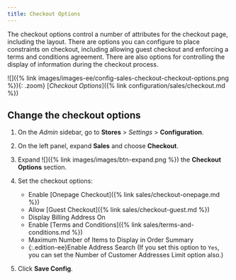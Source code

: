 ```yaml
---
title: Checkout Options
---
```


The checkout options control a number of attributes for the checkout page, including the layout. There are options you can configure to place constraints on checkout, including allowing guest checkout and enforcing a terms and conditions agreement. There are also options for controlling the display of information during the checkout process.

![]({% link images/images-ee/config-sales-checkout-checkout-options.png %}){: .zoom}
<span class="caption-edition-ee">[*Checkout Options*]({% link configuration/sales/checkout.md %})</span>

## Change the checkout options

1. On the _Admin_ sidebar, go to **Stores** > _Settings_ > **Configuration**.

1. On the left panel, expand **Sales** and choose **Checkout**.

1. Expand ![]({% link images/images/btn-expand.png %}) the **Checkout Options** section.

1. Set the checkout options:

   - Enable [Onepage Checkout]({% link sales/checkout-onepage.md %})
   - Allow [Guest Checkout]({% link sales/checkout-guest.md %})
   - Display Billing Address On
   - Enable [Terms and Conditions]({% link sales/terms-and-conditions.md %})
   - Maximum Number of Items to Display in Order Summary
   - {:.edition-ee}Enable Address Search (If you set this option to `Yes`, you can set the Number of Customer Addresses Limit option also.)

1. Click **Save Config**.
